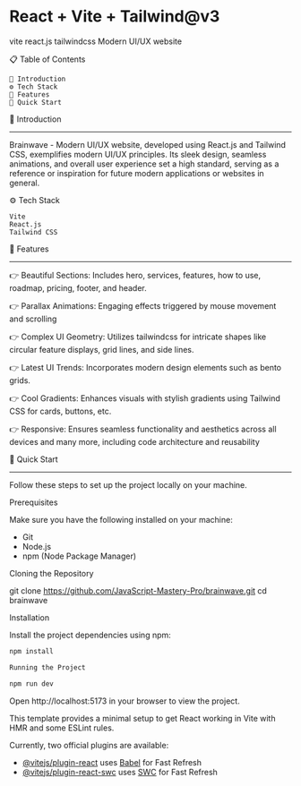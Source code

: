 # React + Vite + Tailwind@v3
 vite react.js tailwindcss
Modern UI/UX website

📋 Table of Contents

    🤖 Introduction
    ⚙️ Tech Stack
    🔋 Features
    🤸 Quick Start
  


🤖 Introduction
__________________________________________________________________________

Brainwave - Modern UI/UX website, developed using React.js and Tailwind CSS, exemplifies modern UI/UX principles. Its sleek design, seamless animations, and overall user experience set a high standard, serving as a reference or inspiration for future modern applications or websites in general.

⚙️ Tech Stack

    Vite
    React.js
    Tailwind CSS


🔋 Features
__________________________________________________________________________

👉 Beautiful Sections: Includes hero, services, features, how to use, roadmap, pricing, footer, and header.

👉 Parallax Animations: Engaging effects triggered by mouse movement and scrolling

👉 Complex UI Geometry: Utilizes tailwindcss for intricate shapes like circular feature displays, grid lines, and side lines.

👉 Latest UI Trends: Incorporates modern design elements such as bento grids.

👉 Cool Gradients: Enhances visuals with stylish gradients using Tailwind CSS for cards, buttons, etc.

👉 Responsive: Ensures seamless functionality and aesthetics across all devices and many more, including code architecture and reusability


🤸 Quick Start
__________________________________________________________________________

Follow these steps to set up the project locally on your machine.

Prerequisites

Make sure you have the following installed on your machine:

   - Git
   - Node.js
   - npm (Node Package Manager)

Cloning the Repository

git clone https://github.com/JavaScript-Mastery-Pro/brainwave.git
cd brainwave

Installation

Install the project dependencies using npm:
```sh
npm install

Running the Project

npm run dev
```

Open http://localhost:5173 in your browser to view the project.


This template provides a minimal setup to get React working in Vite with HMR and some ESLint rules.

Currently, two official plugins are available:

- [@vitejs/plugin-react](https://github.com/vitejs/vite-plugin-react/blob/main/packages/plugin-react/README.md) uses [Babel](https://babeljs.io/) for Fast Refresh
- [@vitejs/plugin-react-swc](https://github.com/vitejs/vite-plugin-react-swc) uses [SWC](https://swc.rs/) for Fast Refresh
